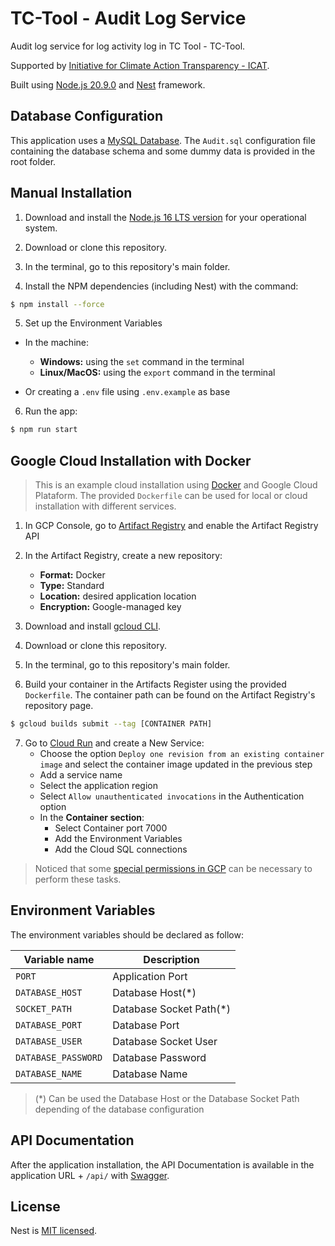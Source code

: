 # TC-Tool - Audit Log Service

Audit log service for log activity log in TC Tool - TC-Tool.

Supported by [Initiative for Climate Action Transparency - ICAT](https://climateactiontransparency.org/).

Built using [Node.js 20.9.0](https://nodejs.org/dist/latest-v16.x/docs/api/) and [Nest](https://github.com/nestjs/nest) framework.

## Database Configuration

This application uses a [MySQL Database](https://www.mysql.com/). The `Audit.sql` configuration file containing the database schema and some dummy data is provided in the root folder.

## Manual Installation

1. Download and install the [Node.js 16 LTS version](https://nodejs.org/en/download/releases) for your operational system.

2. Download or clone this repository.

3. In the terminal, go to this repository's main folder.

4. Install the NPM dependencies (including Nest) with the command:


```bash
$ npm install --force
```

5. Set up the Environment Variables

  - In the machine:
    - **Windows:** using the `set` command in the terminal
    - **Linux/MacOS:** using the `export` command in the terminal

  - Or creating a `.env` file using `.env.example` as base

6. Run the app:

```bash
$ npm run start
```
## Google Cloud Installation with Docker

> This is an example cloud installation using [Docker](https://www.docker.com/) and Google Cloud Plataform. The provided `Dockerfile` can be used for local or cloud installation with different services.

1. In GCP Console, go to [Artifact Registry](https://console.cloud.google.com/artifacts) and enable the Artifact Registry API

2. In the Artifact Registry, create a new repository:

   - **Format:** Docker
   - **Type:** Standard
   - **Location:** desired application location
   - **Encryption:** Google-managed key

3. Download and install [gcloud CLI](https://cloud.google.com/sdk/docs/install).

4. Download or clone this repository.

5. In the terminal, go to this repository's main folder.

6. Build your container in the Artifacts Register using the provided `Dockerfile`. The container path can be found on the Artifact Registry's repository page.

  ```bash
  $ gcloud builds submit --tag [CONTAINER PATH]
  ```

7. Go to [Cloud Run](https://console.cloud.google.com/run) and create a New Service:
   - Choose the option `Deploy one revision from an existing container image` and select the container image updated in the previous step
   - Add a service name
   - Select the application region
   - Select `Allow unauthenticated invocations` in the Authentication option
   - In the **Container section**:
     - Select Container port 7000
     - Add the Environment Variables
     - Add the Cloud SQL connections

> Noticed that some [special permissions in GCP](https://cloud.google.com/run/docs/reference/iam/roles#additional-configuration) can be necessary to perform these tasks.

## Environment Variables

The environment variables should be declared as follow:

| Variable name         | Description                                    |
| --------------------- | ---------------------------------------------- |
| `PORT`                | Application Port                               |
| `DATABASE_HOST`       | Database Host(*)                               |
| `SOCKET_PATH`         | Database Socket Path(*)                        |
| `DATABASE_PORT`       | Database Port                                  |
| `DATABASE_USER`       | Database Socket User                           |
| `DATABASE_PASSWORD`   | Database Password                              |
| `DATABASE_NAME`       | Database Name                                  |


> (*) Can be used the Database Host or the Database Socket Path depending of the database configuration

## API Documentation

After the application installation, the API Documentation is available in the application URL + `/api/` with [Swagger](https://swagger.io/solutions/api-documentation/).



## License

  Nest is [MIT licensed](LICENSE).





